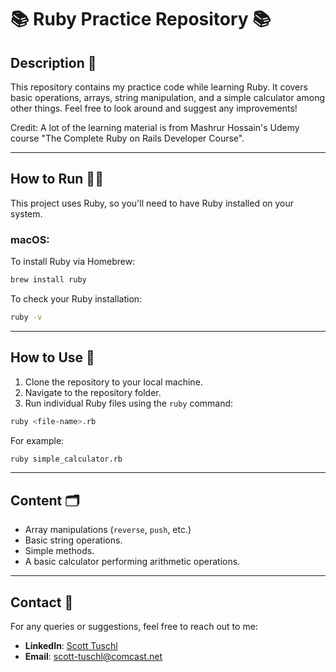 # 📚 Ruby Practice Repository 📚

## Description 📝

This repository contains my practice code while learning Ruby. It covers basic operations, arrays, string manipulation, and a simple calculator among other things. Feel free to look around and suggest any improvements!

Credit: A lot of the learning material is from Mashrur Hossain's Udemy course "The Complete Ruby on Rails Developer Course".

---

## How to Run 🏃‍♂️

This project uses Ruby, so you'll need to have Ruby installed on your system.

### macOS:

To install Ruby via Homebrew:

```bash
brew install ruby
```

To check your Ruby installation:

```bash
ruby -v
```

---

## How to Use 🤔

1. Clone the repository to your local machine.
2. Navigate to the repository folder.
3. Run individual Ruby files using the `ruby` command:

```bash
ruby <file-name>.rb
```

For example:

```bash
ruby simple_calculator.rb
```

---

## Content 🗂

- Array manipulations (`reverse`, `push`, etc.)
- Basic string operations.
- Simple methods.
- A basic calculator performing arithmetic operations.

---

## Contact 💌

For any queries or suggestions, feel free to reach out to me:

- **LinkedIn**: [Scott Tuschl](https://www.linkedin.com/in/scott-tuschl)
- **Email**: [scott-tuschl@comcast.net](mailto:scott-tuschl@comcast.net)
